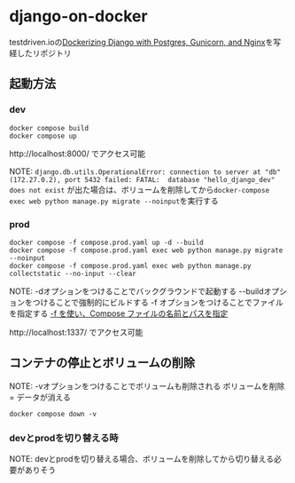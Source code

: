# django-on-docker

testdriven.ioの[Dockerizing Django with Postgres, Gunicorn, and Nginx](https://testdriven.io/blog/dockerizing-django-with-postgres-gunicorn-and-nginx/)を写経したリポジトリ

## 起動方法

### dev

```shell
docker compose build
docker compose up
```

http://localhost:8000/ でアクセス可能

NOTE: `django.db.utils.OperationalError: connection to server at "db" (172.27.0.2), port 5432 failed: FATAL:  database "hello_django_dev" does not exist`
が出た場合は、ボリュームを削除してから`docker-compose exec web python manage.py migrate --noinput`を実行する


### prod

```shell
docker compose -f compose.prod.yaml up -d --build
docker compose -f compose.prod.yaml exec web python manage.py migrate --noinput
docker compose -f compose.prod.yaml exec web python manage.py collectstatic --no-input --clear
```

NOTE: -dオプションをつけることでバックグラウンドで起動する
--buildオプションをつけることで強制的にビルドする
-f オプションをつけることでファイルを指定する
[-f を使い、Compose ファイルの名前とパスを指定](https://docs.docker.jp/compose/reference/index.html#f-compose)

http://localhost:1337/ でアクセス可能


## コンテナの停止とボリュームの削除

NOTE: -vオプションをつけることでボリュームも削除される
ボリュームを削除 = データが消える

```shell
docker compose down -v
```

### devとprodを切り替える時

NOTE: devとprodを切り替える場合、ボリュームを削除してから切り替える必要がありそう